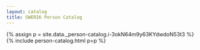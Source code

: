```yaml
---
layout: catalog
title: SWERIK Person Catalog
---
```

{% assign p = site.data._person-catalog.i-3okN64m9y63KYdwdoN53t3 %}
{% include person-catalog.html p=p %}

